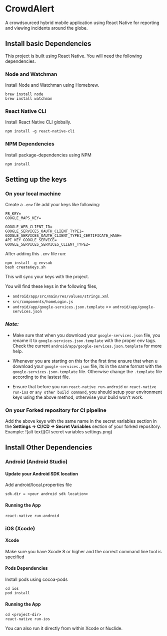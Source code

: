 # CrowdAlert

A crowdsourced hybrid mobile application using React Native for reporting and viewing incidents around the globe.

## Install basic Dependencies

This project is built using React Native. You will need the following dependencies.

### Node and Watchman

Install Node and Watchman using Homebrew.

```
brew install node
brew install watchman
```

### React Native CLI

Install React Native CLI globally.

```
npm install -g react-native-cli
```

### NPM Dependencies

Install package-dependencies using NPM

```
npm install
```

## Setting up the keys

### On your local machine

Create a `.env` file add your keys like following:

```
FB_KEY=
GOOGLE_MAPS_KEY=

GOOGLE_WEB_CLIENT_ID=
GOOGLE_SERVICES_OAUTH_CLIENT_TYPE1=
GOOGLE_SERVICES_OAUTH_CLIENT_TYPE1_CERTIFICATE_HASH=
API_KEY_GOOGLE_SERVICE=
GOOGLE_SERVICES_SERVICES_CLIENT_TYPE2=
```

After adding this `.env` file run:

```
npm install -g envsub
bash createKeys.sh
```

This will sync your keys with the project.

You will find these keys in the following files,

*   `android/app/src/main/res/values/strings.xml`
*   `src/components/homeLogin.js`
*   `android/app/google-services.json.template` >> `android/app/google-services.json`

### **_Note:_**

*   Make sure that when you download your `google-services.json` file, you rename it to `google-services.json.template` with the proper env tags. Check the current `android/app/google-services.json.template` for more help.

*   Whenever you are starting on this for the first time ensure that when u download your `google-services.json` file, its in the same format with the `google-services.json.template` file. Otherwise change the `.template` file according to the lastest file.

*   Ensure that before you run `react-native run-android` or `react-native run-ios` or `any other build command`, you should setup your environment keys using the above method, otherwise your build won't work.

### On your Forked repository for CI pipeline

Add the above keys with the same name in the secret variables section in the **Settings -> CI/CD -> Secret Variables** section of your forked repository. <br>
Example:
![alt text](CI secret variables settings.png)

## Install Other Dependencies

### Android (Android Studio)

#### Update your Android SDK location

Add android/local.properties file

```
sdk.dir = <your android sdk location>
```

#### Running the App

```
react-native run-android
```

### iOS (Xcode)

#### Xcode

Make sure you have Xcode 8 or higher and the correct command line tool is specified

#### Pods Dependencies

Install pods using cocoa-pods

```
cd ios
pod install
```

#### Running the App

```
cd <project-dir>
react-native run-ios
```

You can also run it directly from within Xcode or Nuclide.
